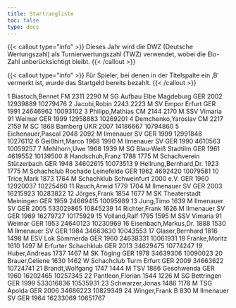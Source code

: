 ```yaml
---
title: Startrangliste
toc: false
type: docs
---
```


{{< callout type="info" >}}
Dieses Jahr wird die DWZ (Deutsche Wertungszahl) als Turnierwertungszahl (TWZ) verwendet, wobei die Elo-Zahl unberücksichtigt bleibt.
{{< /callout >}}


{{< callout type="info" >}}
Für Spieler, bei denen in der Titelspalte ein ‚B‘ vermerkt ist, wurde das Startgeld bereits bezahlt.
{{< /callout >}}


<startrangliste>
1	Biastoch,Bennet	FM	2311	2290	M	SG Aufbau Elbe Magdeburg	GER	2002	12939889	10279476
2	Jacobi,Robin		2243	2223	M	SV Empor Erfurt	GER	1991	24646962	10093102
3	Philipp,Mathias	CM	2144	2170	M	SSV Vimaria 91 Weimar	GER	1999	12958883	10269201
4	Demchenko,Yaroslav	CM	2217	2159	M	SC 1868 Bamberg	UKR	2007	14186667	10794860
5	Eichenauer,Pascal		2048	2092	M	Ilmenauer SV	GER	1999	12991848	10276112
6	Geißhirt,Marco		1968	1990	M	Ilmenauer SV	GER	1990	4610563	10059257
7	Mehlhorn,Uwe		1968	1939	M	SG Blau-Weiß Stadtilm	GER	1961	4619552	10139500
8	Handschuh,Franz		1788	1775	M	Schachverein Stützerbach	GER	1948	34602615	10073513
9	Hellrung,Bernhard,Dr.		1923	1775	M	Schachclub Rochade Leinefelde	GER	1962	4692420	10079581
10	Trice,Mark		1873	1764	M	Schachklub Schweinfurt 2000 e.V.	GER	1960	12920037	10225460
11	Rauch,Arwid		1779	1704	M	Ilmenauer SV	GER	2003	16215923	10283822
12	Jörges,Frank		1854	1677	M	SK Theaterstadt Meiningen	GER	1959	24669415	10095989
13	Jung,Timo			1639	M	Ilmenauer SV	GER	2005	533029865	10845239
14	Richter,Frank			1626	M	Ilmenauer SV	GER	1969	16279727	10175929
15	Volland,Ralf		1795	1595	M	SSV Vimaria 91 Weimar	GER	1953	24640123	10230969
16	Eisenbach,Markus,Dr.		1888	1530	M	Ilmenauer SV	GER	1984	34663630	10043553
17	Glaser,Bernhard		1816	1498	M	ESV Lok Sömmerda	GER	1960	24638331	10061931
18	Franke,Moritz		1610	1497	M	Erfurter Schachklub	GER	2013	34629475	10774247
19	Huber,Andreas		1737	1467	M	SK Töging	GER	1978	34639306	10090023
20	Brauer,Celiene		1630	1462	W	Schachclub Turm Erfurt	GER	2009	34663622	10724741
21	Brandt,Wolfgang		1747	1444	M	TSV 1886 Geschwenda	GER	1960	16202465	10257345
22	Pantleon,Florian		1544	1226	M	SG Bettringen	GER	1999	533016836	10535931
23	Schwarzer,Jonas		1486	1178	M	TSG Apolda	GER	2006	34686223	10829349
24	Winger,Frank	B		830	M	Ilmenauer SV	GER	1964	16233069	10651767
</startrangliste>